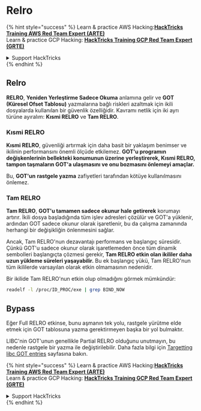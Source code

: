 # Relro

{% hint style="success" %}
Learn & practice AWS Hacking:<img src="/.gitbook/assets/arte.png" alt="" data-size="line">[**HackTricks Training AWS Red Team Expert (ARTE)**](https://training.hacktricks.xyz/courses/arte)<img src="/.gitbook/assets/arte.png" alt="" data-size="line">\
Learn & practice GCP Hacking: <img src="/.gitbook/assets/grte.png" alt="" data-size="line">[**HackTricks Training GCP Red Team Expert (GRTE)**<img src="/.gitbook/assets/grte.png" alt="" data-size="line">](https://training.hacktricks.xyz/courses/grte)

<details>

<summary>Support HackTricks</summary>

* Check the [**subscription plans**](https://github.com/sponsors/carlospolop)!
* **Join the** 💬 [**Discord group**](https://discord.gg/hRep4RUj7f) or the [**telegram group**](https://t.me/peass) or **follow** us on **Twitter** 🐦 [**@hacktricks\_live**](https://twitter.com/hacktricks\_live)**.**
* **Share hacking tricks by submitting PRs to the** [**HackTricks**](https://github.com/carlospolop/hacktricks) and [**HackTricks Cloud**](https://github.com/carlospolop/hacktricks-cloud) github repos.

</details>
{% endhint %}

## Relro

**RELRO**, **Yeniden Yerleştirme Sadece Okuma** anlamına gelir ve **GOT (Küresel Ofset Tablosu)** yazmalarına bağlı riskleri azaltmak için ikili dosyalarda kullanılan bir güvenlik özelliğidir. Kavramı netlik için iki ayrı türüne ayıralım: **Kısmi RELRO** ve **Tam RELRO**.

### **Kısmi RELRO**

**Kısmi RELRO**, güvenliği artırmak için daha basit bir yaklaşım benimser ve ikilinin performansını önemli ölçüde etkilemez. **GOT'u programın değişkenlerinin bellekteki konumunun üzerine yerleştirerek, Kısmi RELRO, tampon taşmaların GOT'a ulaşmasını ve onu bozmasını önlemeyi amaçlar.**&#x20;

Bu, **GOT'un** **rastgele yazma** zafiyetleri tarafından kötüye kullanılmasını önlemez.

### **Tam RELRO**

**Tam RELRO**, **GOT'u tamamen sadece okunur hale getirerek** korumayı artırır. İkili dosya başladığında tüm işlev adresleri çözülür ve GOT'a yüklenir, ardından GOT sadece okunur olarak işaretlenir, bu da çalışma zamanında herhangi bir değişikliğin önlenmesini sağlar.

Ancak, Tam RELRO'nun dezavantajı performans ve başlangıç süresidir. Çünkü GOT'u sadece okunur olarak işaretlemeden önce tüm dinamik sembolleri başlangıçta çözmesi gerekir, **Tam RELRO etkin olan ikililer daha uzun yükleme süreleri yaşayabilir.** Bu ek başlangıç yükü, Tam RELRO'nun tüm ikililerde varsayılan olarak etkin olmamasının nedenidir.

Bir ikilide Tam RELRO'nun etkin olup olmadığını görmek mümkündür:
```bash
readelf -l /proc/ID_PROC/exe | grep BIND_NOW
```
## Bypass

Eğer Full RELRO etkinse, bunu aşmanın tek yolu, rastgele yürütme elde etmek için GOT tablosuna yazma gerektirmeyen başka bir yol bulmaktır.

LIBC'nin GOT'unun genellikle Partial RELRO olduğunu unutmayın, bu nedenle rastgele bir yazma ile değiştirilebilir. Daha fazla bilgi için [Targetting libc GOT entries](https://github.com/nobodyisnobody/docs/blob/main/code.execution.on.last.libc/README.md#1---targetting-libc-got-entries) sayfasına bakın.

{% hint style="success" %}
Learn & practice AWS Hacking:<img src="/.gitbook/assets/arte.png" alt="" data-size="line">[**HackTricks Training AWS Red Team Expert (ARTE)**](https://training.hacktricks.xyz/courses/arte)<img src="/.gitbook/assets/arte.png" alt="" data-size="line">\
Learn & practice GCP Hacking: <img src="/.gitbook/assets/grte.png" alt="" data-size="line">[**HackTricks Training GCP Red Team Expert (GRTE)**<img src="/.gitbook/assets/grte.png" alt="" data-size="line">](https://training.hacktricks.xyz/courses/grte)

<details>

<summary>Support HackTricks</summary>

* Check the [**subscription plans**](https://github.com/sponsors/carlospolop)!
* **Join the** 💬 [**Discord group**](https://discord.gg/hRep4RUj7f) or the [**telegram group**](https://t.me/peass) or **follow** us on **Twitter** 🐦 [**@hacktricks\_live**](https://twitter.com/hacktricks\_live)**.**
* **Share hacking tricks by submitting PRs to the** [**HackTricks**](https://github.com/carlospolop/hacktricks) and [**HackTricks Cloud**](https://github.com/carlospolop/hacktricks-cloud) github repos.

</details>
{% endhint %}
